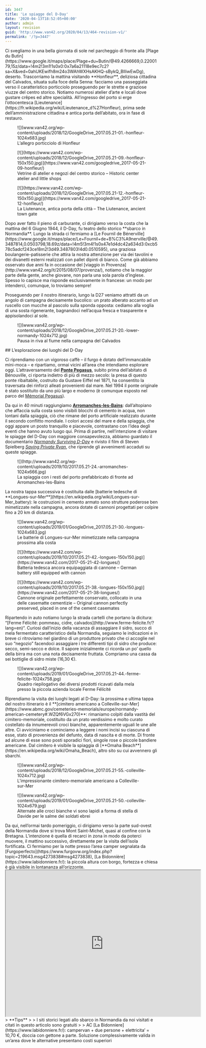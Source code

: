 ```yaml
---
id: 3447
title: 'Le spiagge del D-Day'
date: '2020-04-13T18:52:05+00:00'
author: admin
layout: revision
guid: 'http://www.van42.org/2020/04/13/464-revision-v1/'
permalink: '/?p=3447'
---
```


<div class="wp-container-3858 wp-block-columns has-2-columns"><div class="wp-container-3856 wp-block-column">Ci svegliamo in una bella giornata di sole nel parcheggio di fronte alla [Plage du Butin](https://www.google.it/maps/place/Plage+du+Butin/@49.4266669,0.2200179,15z/data=!4m2!3m1!1s0x0:0x7a6a21118e9ec7c2?sa=X&ved=0ahUKEwifh8m24o3WAhWXHsAKHQ-sBykQ_BIIiwEwDg), deserto. Trascorriamo la mattina visitando **Honfleur**, deliziosa cittadina del Calvados, situata sulla foce della Senna: facciamo una passeggiata verso il caratteristico porticciolo proseguendo per le strette e graziose viuzze del centro storico. Notiamo numerosi atelier d’arte e locali dove gustare crêpes ed altre specialità. All’ingresso del porto si erge l’ottocentesca [Lieutenance](https://fr.wikipedia.org/wiki/Lieutenance_d%27Honfleur), prima sede dell’amministrazione cittadina e antica porta dell’abitato, ora in fase di restauro.

<figure class="wp-block-image">![](www.van42.org/wp-content/uploads/2018/12/GoogleDrive_2017.05.21-01.-honfleur-1024x683.jpg)<figcaption>L’allegro porticciolo di Honfleur</figcaption></figure><div class="wp-block-dgwt-justified-gallery"><div class="gallery galleryid-3447 gallery-columns-3 gallery-size-thumbnail" id="gallery-6681"><figure class="gallery-item"><div class="gallery-icon landscape"> [![](https://www.van42.com/wp-content/uploads/2018/12/GoogleDrive_2017.05.21-09.-honfleur-150x150.jpg)](https://www.van42.com/googledrive_2017-05-21-09-honfleur/) </div> <figcaption class="wp-caption-text gallery-caption" id="gallery-6681-790"> Vetrine di atelier e negozi del centro storico – Historic center atelier and little shops </figcaption></figure><figure class="gallery-item"><div class="gallery-icon portrait"> [![](https://www.van42.com/wp-content/uploads/2018/12/GoogleDrive_2017.05.21-12.-honfleur-150x150.jpg)](https://www.van42.com/googledrive_2017-05-21-12-honfleur/) </div> <figcaption class="wp-caption-text gallery-caption" id="gallery-6681-791"> La Liutenance, antica porta della città – The Liutenance, ancient town gate </figcaption></figure> </div></div>Dopo aver fatto il pieno di carburante, ci dirigiamo verso la costa che la mattina del 6 Giugno 1944, il D-Day, fu teatro dello storico **sbarco in Normandia**. Lungo la strada ci fermiamo a [Le Fournil de Bénerville](https://www.google.it/maps/place/Le+Fournil+de+B%C3%A9nerville/@49.3487814,0.0503798,18.69z/data=!4m5!3m4!1s0x47e1d4dc42a634d3:0xcb578c5adcf243ce!8m2!3d49.3487803!4d0.0510595), una graziosa boulangerie-patisserie che attira la nostra attenzione per via dei tavolini e dei divanetti esterni realizzati con pallet dipinti di bianco. Come già abbiamo osservato due anni fa in occasione del [viaggio in Provenza](http://www.van42.org/it/2015/08/07/provenza/), notiamo che la maggior parte della gente, anche giovane, non parla una sola parola d’inglese. Spesso lo capisce ma risponde esclusivamente in francese: un modo per intenderci, comunque, lo troviamo sempre!

Proseguendo per il nostro itinerario, lungo la D27 veniamo attratti da un angolo di campagna decisamente bucolico: un prato alberato accanto ad un ruscello con mucche al pascolo sulla sponda opposta: cediamo alla voglia di una sosta rigenerante, bagnandoci nell’acqua fresca e trasparente e appisolandoci al sole.

<figure class="wp-block-image">![](www.van42.org/wp-content/uploads/2018/12/GoogleDrive_2017.05.21-20.-lower-normandy-1024x712.jpg)<figcaption>Pausa in riva al fiume nella campagna del Calvados</figcaption></figure>## L’esplorazione dei luoghi del D-Day

Ci riprendiamo con un vigoroso caffè – il furgo è dotato dell’immancabile mini-moca – e ripartiamo, ormai vicini all’area che intendiamo esplorare oggi. L’attraversamento del **[Ponte Pegasus](https://musee.memorial-pegasus.com/en/pegasus-bridge/)**, subito prima dell’abitato di Bénouville, ci riporta indietro di più di mezzo secolo: la presa di questo ponte ribaltabile, costruito da Gustave Eiffel nel 1871, ha consentito la traversata dei rinforzi alleati provenienti dal mare. Nel 1994 il ponte originale è stato sostituito da uno più largo e moderno (è comunque esposto nel parco del [Mémorial Pegasus](https://musee.memorial-pegasus.com/en/)).

Da qui in 40 minuti raggiungiamo [**Arromanches-les-Bains**](http://it.normandie-tourisme.fr/la-normandia-si-presenta/citta-e-villaggi-della-normandia/altri-luoghi-importanti/arromanches-564-6.html): dall’altopiano che affaccia sulla costa sono visibili blocchi di cemento in acqua, non lontani dalla spiaggia, ciò che rimane del porto artificiale realizzato durante il secondo conflitto mondiale. I colori accesi del mare e della spiaggia, che oggi appare un posto tranquillo e piacevole, contrastano con l’idea degli eventi che hanno avuto luogo qui. Prima di partire, nell’intenzione di visitare le spiagge del D-Day con maggiore consapevolezza, abbiamo guardato il documentario *[Normandy Surviving D-Day](https://www.youtube.com/watch?v=VGz9j-HbieU)* e rivisto il film di Steven Spielberg [*Saving Private Ryan*](https://en.wikipedia.org/wiki/Saving_Private_Ryan), che riprende gli avvenimenti accaduti su queste spiagge.

<figure class="wp-block-image">![](http://www.van42.org/wp-content/uploads/2019/10/2017.05.21-24.-arromanches-1024x666.jpg)<figcaption>La spiaggia con i resti del porto prefabbricato di fronte ad Arromanches-les-Bains</figcaption></figure>La nostra tappa successiva è costituita dalle [batterie tedesche di **Longues-sur-Mer**](https://en.wikipedia.org/wiki/Longues-sur-Mer_battery): le costruzioni in cemento armato sono strutture poderose ben mimetizzate nella campagna, ancora dotate di cannoni progettati per colpire fino a 20 km di distanza.

<figure class="wp-block-image">![](www.van42.org/wp-content/uploads/2019/01/GoogleDrive_2017.05.21-30.-longues-1024x683.jpg)<figcaption>Le batterie di Longues-sur-Mer mimetizzate nella campagna prossima alla costa </figcaption></figure><div class="wp-block-dgwt-justified-gallery"><div class="gallery galleryid-3447 gallery-columns-3 gallery-size-thumbnail" id="gallery-6682"><figure class="gallery-item"><div class="gallery-icon landscape"> [![](https://www.van42.com/wp-content/uploads/2019/10/2017.05.21-42.-longues-150x150.jpg)](https://www.van42.com/2017-05-21-42-longues/) </div> <figcaption class="wp-caption-text gallery-caption" id="gallery-6682-1968"> Batteria tedesca ancora equipaggiata di cannone – German battery still equipped with cannon </figcaption></figure><figure class="gallery-item"><div class="gallery-icon portrait"> [![](https://www.van42.com/wp-content/uploads/2019/10/2017.05.21-38.-longues-150x150.jpg)](https://www.van42.com/2017-05-21-38-longues/) </div> <figcaption class="wp-caption-text gallery-caption" id="gallery-6682-1969"> Cannone originale perfettamente conservato, collocato in una delle casematte cementizie – Original cannon perfectly preserved, placed in one of the cement casemates </figcaption></figure> </div></div>Ripartendo in auto notiamo lungo la strada cartelli che portano la dicitura: “[Ferme Félícíté: pommeau, cidre, calvados](http://www.ferme-felicite.fr/?lang=en)“. Curiosi dall’inizio della vacanza di assaggiare il sidro, succo di mela fermentato caratteristico della Normandia, seguiamo le indicazioni e in breve ci ritroviamo nel giardino di un produttore privato che ci accoglie nel suo “negozio” facendoci assaggiare i tre differenti tipi di sidro che produce: secco, semi-secco e dolce. Il sapore inizialmente ci ricorda un po’ quello della birra ma con una nota decisamente fruttata. Compriamo una cassa da sei bottiglie di sidro miste (16,30 €).

<figure class="wp-block-image">![](www.van42.org/wp-content/uploads/2019/01/GoogleDrive_2017.05.21-44.-ferme-felicite-1024x758.jpg)<figcaption>Quadro riepilogativo dei diversi prodotti ricavati dalla mela presso la piccola azienda locale Ferme Félícíté  
</figcaption></figure>Riprendiamo la visita dei luoghi legati al D-Day: la prossima e ultima tappa del nostro itinerario è il **[cimitero americano a Colleville-sur-Mer](https://www.abmc.gov/cemeteries-memorials/europe/normandy-american-cemetery#.WZQf6VGx270)**: rimaniamo colpiti dalla vastità del cimitero-memoriale, costituito da un prato verdissimo e molto curato costellato da innumerevoli croci bianche, apparentemente uguali le une alle altre. Ci avviciniamo e cominciamo a leggere i nomi incisi su ciascuna di esse, stato di provenienza del defunto, data di nascita e di morte. Di fronte ad alcune di esse sono posti sporadici fiori, singole rose o piccole bandiere americane. Dal cimitero è visibile la spiaggia di [**Omaha Beach**](https://en.wikipedia.org/wiki/Omaha_Beach), altro sito su cui avvennero gli sbarchi.

<figure class="wp-block-image">![](www.van42.org/wp-content/uploads/2018/12/GoogleDrive_2017.05.21-55.-colleville-1024x712.jpg)<figcaption>L’impressionante cimitero-memoriale americano a Colleville-sur-Mer</figcaption></figure><figure class="wp-block-image">![](www.van42.org/wp-content/uploads/2019/01/GoogleDrive_2017.05.21-50.-colleville-1024x679.jpg)<figcaption>Alternate alle croci bianche vi sono lapidi a forma di stella di Davide per le salme dei soldati ebrei  
</figcaption></figure>Da qui, nell’ormai tardo pomeriggio, ci dirigiamo verso la parte sud-ovest della Normandia dove si trova Mont Saint-Michel, quasi al confine con la Bretagna. L’intenzione è quella di recarci in zona in modo da poterci muovere, il mattino successivo, direttamente per la visita dell’isola fortificata. Ci fermiamo per la notte presso l’area camper segnalata da [Furgoperfecto](https://www.furgovw.org/index.php?topic=219643.msg4273838#msg4273838), [La Bidonnière](https://www.labidonniere.fr/): la piccola altura con borgo, fortezza e chiesa è già visibile in lontananza all’orizzonte.

</div><div class="wp-container-3857 wp-block-column"><iframe height="480" loading="lazy" src="https://www.google.com/maps/d/embed?mid=1BlJ3dC7rhjk5CzPv3MP5MWl_CN8" width="640"></iframe>> **Tips**
> 
> I siti storici legati allo sbarco in Normandia da noi visitati e citati in questo articolo sono gratuiti
> 
> AC [La Bidonniere](https://www.labidonniere.fr/): campervan + due persone + elettricita’ = 10,70 €, doccia con gettone a parte. Soluzione complessivamente valida in un’area dove le alternative presentano costi superiori

</div></div>